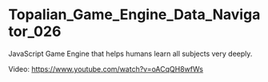 # Topalian_Game_Engine_Data_Navigator_026
JavaScript Game Engine that helps humans learn all subjects very deeply.

Video: https://www.youtube.com/watch?v=oACqQH8wfWs
